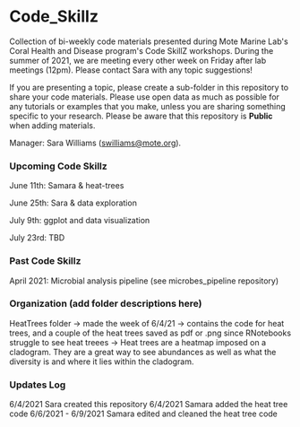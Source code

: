 # Code_Skillz
 
 Collection of bi-weekly code materials presented during Mote Marine Lab's Coral Health and Disease program's Code SkillZ workshops. During the summer of 2021, we are meeting every other week on Friday after lab meetings (12pm). Please contact Sara with any topic suggestions!
 
 If you are presenting a topic, please create a sub-folder in this repository to share your code materials. Please use open data as much as possible for any tutorials or examples that you make, unless you are sharing something specific to your research. Please be aware that this repository is **Public** when adding materials.  
 
 Manager: Sara Williams (swilliams@mote.org).
 
### Upcoming Code Skillz
June 11th: Samara & heat-trees

June 25th: Sara & data exploration

July 9th: ggplot and data visualization

July 23rd: TBD

### Past Code Skillz
April 2021: Microbial analysis pipeline (see microbes_pipeline repository)

### Organization (add folder descriptions here)
HeatTrees folder -> made the week of 6/4/21 -> contains the code for heat trees, and a couple of the heat trees saved as pdf or .png since RNotebooks struggle to see heat treees -> Heat trees are a heatmap imposed on a cladogram. They are a great way to see abundances as well as what the diversity is and where it lies within the cladogram.

### Updates Log
6/4/2021 Sara created this repository
6/4/2021 Samara added the heat tree code
6/6/2021 - 6/9/2021 Samara edited and cleaned the heat tree code